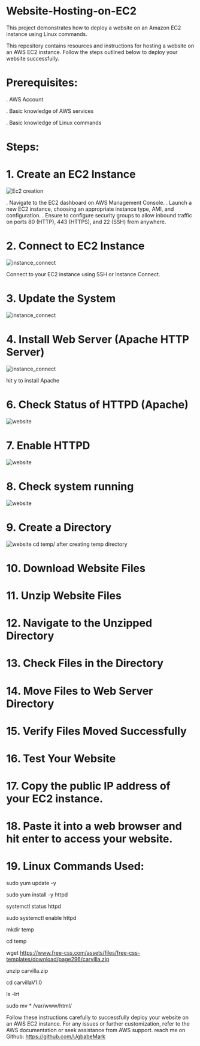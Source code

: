 # Website-Hosting-on-EC2

This project demonstrates how to deploy a website on an Amazon EC2 instance using Linux commands.

This repository contains resources and instructions for hosting a website on an AWS EC2 instance. Follow the steps outlined below to deploy your website successfully.

# Prerequisites:

. AWS Account

. Basic knowledge of AWS services

. Basic knowledge of Linux commands

# Steps:

# 1. Create an EC2 Instance

![Ec2 creation](EC2.png)

. Navigate to the EC2 dashboard on AWS Management Console.
. Launch a new EC2 instance, choosing an appropriate instance type, AMI, and configuration.
. Ensure to configure security groups to allow inbound traffic on ports 80 (HTTP), 443 (HTTPS), and 22 (SSH) from anywhere.

# 2. Connect to EC2 Instance

![instance_connect](Instance_connect.png)


Connect to your EC2 instance using SSH or Instance Connect.

# 3. Update the System

![instance_connect](Update_system.png)


# 4. Install Web Server (Apache HTTP Server)
![instance_connect](Install_webserver.png)

hit y to install Apache


# 6. Check Status of HTTPD (Apache)

![website](httpd_statuscheck.png)

# 7. Enable HTTPD

![website](httpd_enable.png)

# 8. Check system running

![website](systemccheck_running.png)


# 9. Create a Directory

![website](Create_directory.png)
 cd temp/ after creating temp directory

# 10. Download Website Files

# 11. Unzip Website Files
# 12. Navigate to the Unzipped Directory
# 13. Check Files in the Directory
# 14. Move Files to Web Server Directory
# 15. Verify Files Moved Successfully
# 16. Test Your Website
# 17. Copy the public IP address of your EC2 instance.

# 18. Paste it into a web browser and hit enter to access your website.

# 19. Linux Commands Used:

sudo yum update -y

sudo yum install -y httpd

systemctl status httpd

sudo systemctl enable httpd

mkdir temp

cd temp

wget https://www.free-css.com/assets/files/free-css-templates/download/page296/carvilla.zip

unzip carvilla.zip

cd carvillaV1.0

ls -lrt

sudo mv * /var/www/html/


Follow these instructions carefully to successfully deploy your website on an AWS EC2 instance. For any issues or further customization, refer to the AWS documentation or seek assistance from AWS support. reach me on Github: https://github.com/UgbabeMark


   
